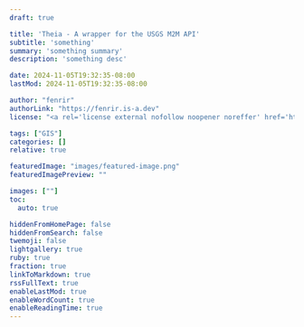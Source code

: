 ```yaml
---
draft: true

title: 'Theia - A wrapper for the USGS M2M API'
subtitle: 'something'
summary: 'something summary'
description: 'something desc'

date: 2024-11-05T19:32:35-08:00
lastMod: 2024-11-05T19:32:35-08:00

author: "fenrir"
authorLink: "https://fenrir.is-a.dev"
license: "<a rel='license external nofollow noopener noreffer' href='https://opensource.org/licenses/GPL-3.0' target='_blank'>GPL-3.0</a>"

tags: ["GIS"]
categories: []
relative: true

featuredImage: "images/featured-image.png"
featuredImagePreview: ""

images: [""]
toc:
  auto: true

hiddenFromHomePage: false
hiddenFromSearch: false
twemoji: false
lightgallery: true
ruby: true
fraction: true
linkToMarkdown: true
rssFullText: true
enableLastMod: true
enableWordCount: true
enableReadingTime: true
---
```

